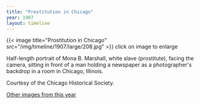 ```yaml
---
title: "Prostitution in Chicago"
year: 1907
layout: timeline
---
```


{{< image title="Prostitution in Chicago" src="/img/timeline/1907/large/208.jpg" >}}
click on image to enlarge

Half-length portrait of Mona B. Marshall, white slave (prostitute), facing the camera, sitting in front of a man holding a newspaper as a photographer's backdrop in a room in Chicago, Illinois. 

Courtesy of the Chicago Historical Society.  

[Other images from this year](/historical/timeline/1907)
